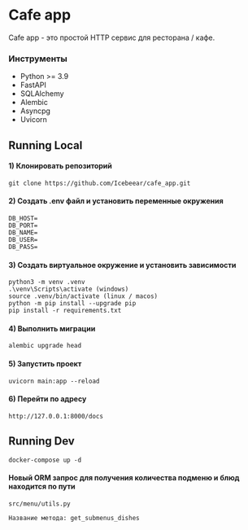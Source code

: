 # Cafe app

Cafe app - это простой HTTP сервис для ресторана / кафе.

### Инструменты

- Python >= 3.9
- FastAPI
- SQLAlchemy
- Alembic 
- Asyncpg 
- Uvicorn 

## Running Local
#### 1) Клонировать репозиторий 

    git clone https://github.com/Icebeear/cafe_app.git


#### 2) Создать .env файл и установить переменные окружения

    DB_HOST=
    DB_PORT=
    DB_NAME=
    DB_USER=
    DB_PASS=


#### 3) Создать виртуальное окружение и установить зависимости

    python3 -m venv .venv
    .\venv\Scripts\activate (windows)
    source .venv/bin/activate (linux / macos)
    python -m pip install --upgrade pip
    pip install -r requirements.txt


#### 4) Выполнить миграции 
    alembic upgrade head


#### 5) Запустить проект 
    uvicorn main:app --reload


#### 6) Перейти по адресу
    http://127.0.0.1:8000/docs


## Running Dev
    docker-compose up -d

#### Новый ORM запрос для получения количества подменю и блюд находится по пути 
    src/menu/utils.py 
    
    Название метода: get_submenus_dishes
    